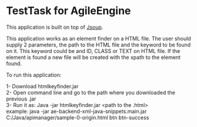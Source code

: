 # TestTask for AgileEngine

This application is built on top of [Jsoup](https://jsoup.org/).

This application works as an element finder on a HTML file.
The user should supply 2 parameters, the path to the HTML file and the keyword to be found on it.
This keyword could be and ID, CLASS or TEXT on HTML file.
If the element is found a new file will be created with the xpath to the element found.

To run this application:

1- Download htmlkeyfinder.jar  
2- Open command line and go to the path where you downloaded the previous .jar  
3- Run it as: Java -jar htmlkeyfinder.jar <path to the .html> <keyword>  
  example: java -jar ae-backend-xml-java-snippets.main.jar  C:/Java/apimanager/sample-0-origin.html btn btn-success
  
